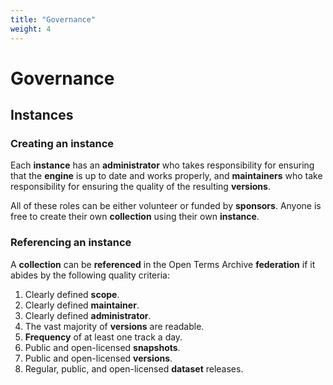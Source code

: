 ```yaml
---
title: "Governance"
weight: 4
---
```


# Governance

## Instances

### Creating an instance

Each **instance** has an **administrator** who takes responsibility for ensuring that the **engine** is up to date and works properly, and **maintainers** who take responsibility for ensuring the quality of the resulting **versions**.

All of these roles can be either volunteer or funded by **sponsors**. Anyone is free to create their own **collection** using their own **instance**.

### Referencing an instance

A **collection** can be **referenced** in the Open Terms Archive **federation** if it abides by the following quality criteria:

1. Clearly defined **scope**.
2. Clearly defined **maintainer**.
3. Clearly defined **administrator**.
4. The vast majority of **versions** are readable.
5. **Frequency** of at least one track a day.
6. Public and open-licensed **snapshots**.
7. Public and open-licensed **versions**.
8. Regular, public, and open-licensed **dataset** releases.
